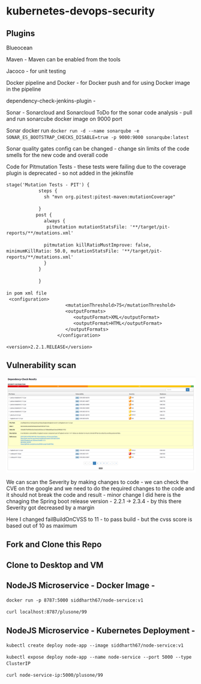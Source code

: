 # kubernetes-devops-security


## Plugins

Blueocean

Maven - Maven can be enabled from the tools

Jacoco - for unit testing

Docker pipeline and Docker - for Docker push and for using Docker image in the pipeline

dependency-check-jenkins-plugin -

Sonar - Sonarcloud and Sonarcloud ToDo for the sonar code analysis  - pull and run sonarcube docker image on 9000 port

Sonar docker run
`` docker run -d --name sonarqube -e SONAR_ES_BOOTSTRAP_CHECKS_DISABLE=true -p 9000:9000 sonarqube:latest ``
 
Sonar quality gates config can be changed - change sin limits of the code smells for the new code and overall code


Code for Pitmutation Tests - these tests were failing due to the coverage plugin is deprecated - so not added in the jekinsfile

```Jenkinsfile
stage('Mutation Tests - PIT') {
            steps {
              sh "mvn org.pitest:pitest-maven:mutationCoverage"
              
            }
           post {
              always { 
               pitmutation mutationStatsFile: '**/target/pit-reports/**/mutations.xml'

              pitmutation killRatioMustImprove: false, minimumKillRatio: 50.0, mutationStatsFile: '**/target/pit-reports/**/mutations.xml'
              }
            } 
            
            } 

in pom xml file
 <configuration>
                      <mutationThreshold>75</mutationThreshold>
                      <outputFormats>
                         <outputFormat>XML</outputFormat>
                         <outputFormat>HTML</outputFormat>
                      </outputFormats>
                   </configuration>

```

`` <version>2.2.1.RELEASE</version> ``

## Vulnerability scan 

![Alt text](/img/image.png)

We can scan the Severity by making changes to code - we can check the CVE on the google and we need to do the required changes to the code and it should not break the code and result - minor change I did here is the chnaging the Spring boot release version - 2.2.1 -> 2.3.4 - by this there Severity got decreased by a margin 

Here I changed failBuildOnCVSS to 11 - to pass build - but the cvss score is based out of 10 as maximum






## Fork and Clone this Repo

## Clone to Desktop and VM

## NodeJS Microservice - Docker Image -

`docker run -p 8787:5000 siddharth67/node-service:v1`

`curl localhost:8787/plusone/99`

## NodeJS Microservice - Kubernetes Deployment -

`kubectl create deploy node-app --image siddharth67/node-service:v1`

`kubectl expose deploy node-app --name node-service --port 5000 --type ClusterIP`

`curl node-service-ip:5000/plusone/99`
